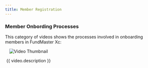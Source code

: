 ```yaml
---
title: Member Registration
---
```


### Member Onbording Processes

This category of videos shows the processes involved in onboarding  members in FundMaster Xc:

<div class="videos-grid">
  <div v-for="video in videos" :key="video.id" class="video-item">
    <a :href="video.videoUrl" target="_blank" rel="noopener noreferrer">
      <img :src="video.thumbnail" alt="Video Thumbnail">
    </a>
    <p>{{ video.description }}</p>
  </div>
</div>

<script>
export default {
  data() {
    return {
videos: [
   {
          id: 1,
          thumbnail: "https://img.youtube.com/vi/hz02AsMO5RI/hqdefault.jpg",
          videoUrl: "https://www.youtube.com/embed/hz02AsMO5RI",
          description: "Part 1: Member onboarding process: Capturing member details"
        },
        {
          id: 2,
          thumbnail: "https://img.youtube.com/vi/sYUXYyTJiCk/hqdefault.jpg",
          videoUrl: "https://www.youtube.com/embed/sYUXYyTJiCk",
          description: "Part 2: Member onboarding process: Member certification process"
        },
    
        // Add more videos here...
      ],
    };
  }
};
</script>

<style>
.videos-grid {
  display: grid;
  grid-template-columns: repeat(3, 1fr);
  grid-gap: 20px;
}

.video-item {
  text-align: center;
  cursor: pointer;
}

.video-item img {
  max-width: 100%;
}
</style>

